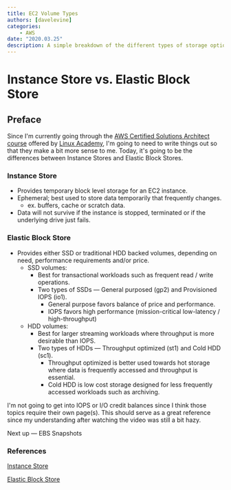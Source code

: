 ```yaml
---
title: EC2 Volume Types
authors: [davelevine]
categories:
    - AWS
date: "2020.03.25"
description: A simple breakdown of the different types of storage options available for EC2 instances, helping to clarify when to use each one.
---
```


<!--markdownlint-disable-->

# Instance Store vs. Elastic Block Store

## Preface

Since I'm currently going through the [AWS Certified Solutions Architect course](https://linuxacademy.com/course/aws-certified-solutions-architect-2019-associate-level/) offered by [Linux Academy](https://linuxacademy.com), I'm going to need to write things out so that they make a bit more sense to me. Today, it's going to be the differences between Instance Stores and Elastic Block Stores.

<!-- more -->

### Instance Store

* Provides temporary block level storage for an EC2 instance.
* Ephemeral; best used to store data temporarily that frequently changes.
  * ex. buffers, cache or scratch data.
* Data will not survive if the instance is stopped, terminated or if the underlying drive just fails.

### Elastic Block Store

* Provides either SSD or traditional HDD backed volumes, depending on need, performance requirements and/or price.
  * SSD volumes:
    * Best for transactional workloads such as frequent read / write operations.
    * Two types of SSDs — General purposed (gp2) and Provisioned IOPS (io1).
      * General purpose favors balance of price and performance.
      * IOPS favors high performance (mission-critical low-latency / high-throughput)
  * HDD volumes:
    * Best for larger streaming workloads where throughput is more desirable than IOPS.
    * Two types of HDDs — Throughput optimized (st1) and Cold HDD (sc1).
      * Throughput optimized is better used towards hot storage where data is frequently accessed and throughput is essential.
      * Cold HDD is low cost storage designed for less frequently accessed workloads such as archiving.

I'm not going to get into IOPS or I/O credit balances since I think those topics require their own page(s). This should serve as a great reference since my understanding after watching the video was still a bit hazy.

Next up — EBS Snapshots

### References

[Instance Store](https://docs.aws.amazon.com/AWSEC2/latest/UserGuide/InstanceStorage.html)

[Elastic Block Store](https://docs.aws.amazon.com/AWSEC2/latest/UserGuide/ebs-volume-types.html)
